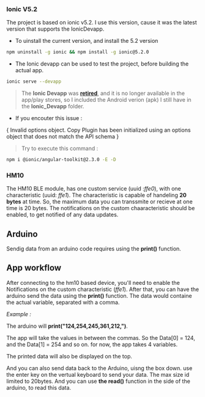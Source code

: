 ### Ionic V5.2
The project is based on ionic v5.2. I use this version, cause it was the latest version that supports the IonicDevapp.

* To uinstall the current version, and install the 5.2 version
```bash
npm uninstall -g ionic && npm install -g ionic@5.2.0
```
* The Ionic devapp can be used to test the project, before building the actual app. 
```bash
ionic serve --devapp
```
> The **Ionic Devapp** was [**retired**](https://ionicframework.com/docs/appflow/devapp), and it is no longer available in the app/play stores, so I included the Android verion (apk) I still have in the **Ionic_Devapp** folder.

* If you encouter this issue : 

{ Invalid options object. Copy Plugin has been initialized using an options object that does not match the API schema }

> Try to execute this command :

```bash
npm i @ionic/angular-toolkit@2.3.0 -E -D
```

### HM10

The HM10 BLE module, has one custom service (uuid :*ffe0*), with one characteristic (uuid: *ffe1*). The characteristic is capable of handeling **20 bytes** at time. So, the maximum data you can transsmite or recieve at one time is 20 bytes.
The notifications on the custom chaaracteristic should be enabled, to get notified of any data updates.

## Arduino

Sendig data from an arduino code requires using the **print()** function.

## App workflow
After connecting to the hm10 based device, you'll need to enable the Notifications on the custom characteristic (*ffe1*).
After that, you can have the arduino send the data using the **print()** function. The data would containe the actual variable, separated with a comma.

*Example :* 

The arduino will **print("124,254,245,361,212,")**. 

The app will take the values in between the commas. So the Data[0] = 124, and the Data[1] = 254  and so on. for now, the app takes 4 variables.

The printed data will also be displayed on the top.

And you can also send data back to the Arduino, uisng the box down. use the enter key on the vertual keyboard to send your data. The max size id limited to 20bytes. And you can use **the read()** function in the side of the arduino, to read this data.


